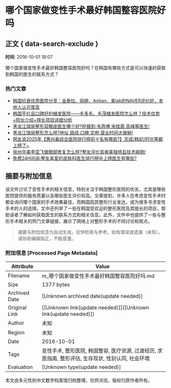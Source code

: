 # 哪个国家做变性手术最好韩国整容医院好吗

## 正文 { data-search-exclude }


**时间**: 2016-10-01 18:07

哪个国家做变性手术最好韩国整容医院好吗？在韩国有哪些方式是可以快速的获取到韩国的医生的联系方式？

### 热门文章

- [韩国抗衰优质医院分享：金泰拉、丽婷、Antian、美lab的NAVER评价好，本地人认可度高](https://www.verybeaut.com/forums/show/103191)
- [韩国平价且口碑好的植发医院——毛多毛、毛茂植发医院怎么样？技术优势+院长介绍+擅长项目详细分析](https://www.verybeaut.com/forums/show/103190)
- [黑龙江瑞丽整形双眼皮医生哪个好?挖掘到:韦燕博,宋桂霞,高峰等医生!](https://www.verybeaut.com/forums/show/103189)
- [黑龙江瑞丽整形怎么样?地址,路线,口碑,实例,营业时间大揭秘!](https://www.verybeaut.com/forums/show/103188)
- [网友说2025年【惠州鼻综合医院排行榜前十名有哪些?】天成/韩妃/时光等都上榜了~](https://www.verybeaut.com/forums/show/103187)
- [徐州华美李亚飞做眼部修复怎么样?整友评价其审美独特且技术娴熟!](https://www.verybeaut.com/forums/show/103186)
- [免费24H问询:整友喜爱的皮肤科医生排行榜中上榜医生有哪些?](https://www.verybeaut.com/forums/show/103185)
<!-- tcd_original_link https://m.verybeaut.com/forums/show/13239 -->


## 摘要与附加信息

<!-- tcd_abstract -->
该文件讨论了变性手术的相关信息，特别关注于韩国整形医院的优劣，尤其是哪些医院提供的服务质量以及哪些医生评价较高。文章提到，许多人在考虑变性手术时都会询问哪个国家的手术效果最佳，而韩国因其整形行业发达，成为很多寻求变性手术的人的选择。文中还列举了一些在韩国受欢迎的整形医院及其擅长的项目，帮助读者了解如何获取医生的联系方式和相关信息。此外，文件中也提供了一些与整形手术相关的热门文章链接，展示了网络上对整形手术的不同讨论和观点。
<!-- tcd_abstract_end -->

> 摘要与附加信息为自动生成，仅供检索与参考。如有错误或遗漏（未知），请协助编辑指正，不胜感激。

### 附加信息 [Processed Page Metadata]

| Attribute       | Value                                  |
|-----------------|----------------------------------------|
| Filename        | m_哪个国家做变性手术最好韩国整容医院好吗.md                             |
| Size            | 1377 bytes                           |
| Archived Date   | [Unknown archived date(update needed)]                             |
| Original Link   | [[Unknown link(update needed)]]([Unknown link(update needed)])                       |
| Author          | 未知                               |
| Region          | 未知                               |
| Date            | 2016-10-01                                 |
| Tags            | 变性手术, 整形医院, 韩国整容, 医疗资源, 过渡经历, 求医指南, 整形评估, 生存现状, 性别认同, 社会环境                                 |
| Evaluation            | [Unknown type(update needed)]                                 |
<!-- tcd_table_end -->

本文由多元性别中文数字档案馆归档整理，仅供浏览。版权归原作者所有。
